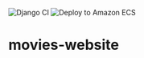 ![Django CI](https://github.com/pablomigliasso/movies-website/workflows/Django%20CI/badge.svg)
![Deploy to Amazon ECS](https://github.com/pablomigliasso/movies-website/workflows/Deploy%20to%20Amazon%20ECS/badge.svg)
# movies-website
